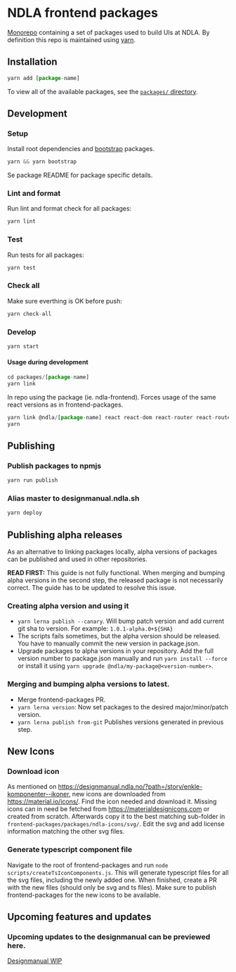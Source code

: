 # NDLA frontend packages

[Monorepo](https://github.com/babel/babel/blob/master/doc/design/monorepo.md) containing a set of packages used to build UIs at NDLA. By definition this repo is maintained using [yarn](https://classic.yarnpkg.com/en/).

## Installation

```js
yarn add [package-name]
```

To view all of the available packages, see the [`packages/` directory](packages).

## Development

### Setup

Install root dependencies and [bootstrap](https://github.com/lerna/lerna#bootstrap) packages.

```js
yarn && yarn bootstrap
```

Se package README for package specific details.

### Lint and format

Run lint and format check for all packages:

```js
yarn lint
```

### Test

Run tests for all packages:

```js
yarn test
```

### Check all

Make sure everthing is OK before push:

```js
yarn check-all
```

### Develop

```js
yarn start
```

#### Usage during development

```js
cd packages/[package-name]
yarn link
```

In repo using the package (ie. ndla-frontend). Forces usage of the same react versions as in frontend-packages.

```js
yarn link @ndla/[package-name] react react-dom react-router react-router-dom
yarn
```

## Publishing

### Publish packages to npmjs

```js
yarn run publish
```

### Alias master to designmanual.ndla.sh

```js
yarn deploy
```

## Publishing alpha releases

As an alternative to linking packages locally, alpha versions of packages can be published and used in other repositories.

**READ FIRST:** This guide is not fully functional. When merging and bumping alpha versions in the second step, the released package is not necessarily correct. The guide has to be updated to resolve this issue.

### Creating alpha version and using it

- `yarn lerna publish --canary`. Will bump patch version and add current git sha to version. For example: `1.0.1-alpha.0+${SHA}`
- The scripts fails sometimes, but the alpha version should be released. You have to manually commit the new version in package.json.
- Upgrade packages to alpha versions in your repository. Add the full version number to package.json manually and run `yarn install --force` or install it using `yarn upgrade @ndla/my-package@<version-number>`.

### Merging and bumping alpha versions to latest.

- Merge frontend-packages PR.
- `yarn lerna version`: Now set packages to the desired major/minor/patch version.
- `yarn lerna publish from-git` Publishes versions generated in previous step.

## New Icons

### Download icon

As mentioned on https://designmanual.ndla.no/?path=/story/enkle-komponenter--ikoner, new icons are downloaded from https://material.io/icons/. Find the icon needed and download it. Missing icons can in need be fetched from https://materialdesignicons.com or created from scratch. Afterwards copy it to the best matching sub-folder in `frontend-packages/packages/ndla-icons/svg/`. Edit the svg and add license information matching the other svg files.

### Generate typescript component file

Navigate to the root of frontend-packages and run `node scripts/createTsIconComponents.js`. This will generate typescript files for all the svg files, including the newly added one. When finished, create a PR with the new files (should only be svg and ts files). Make sure to publish frontend-packages for the new icons to be available.

## Upcoming features and updates

### Upcoming updates to the designmanual can be previewed here.

[Designmanual WIP](https://designmanual.ndla.no/?path=/story/velkommen--til-ndlas-designmanual)

